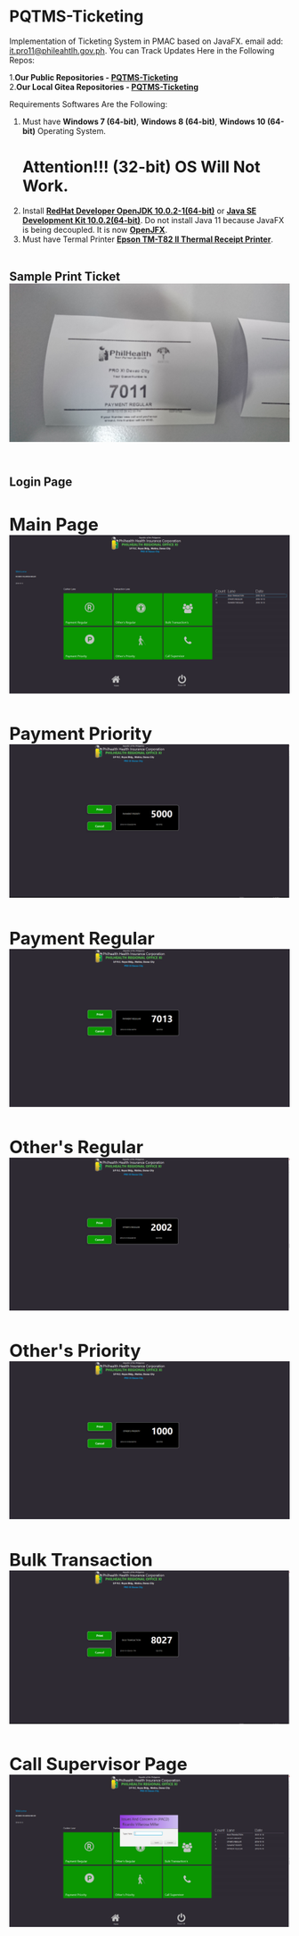 # PQTMS-Ticketing
Implementation of Ticketing System in PMAC based on JavaFX. 
email add: it.pro11@phileahtlh.gov.ph.
You can Track Updates Here in the Following Repos:

1.<b>Our Public Repositories - <a href=https://github.com/may112003/PQTMS-Ticketing.git>PQTMS-Ticketing</a></b><br> 
2.<b>Our Local Gitea Repositories - <a href=https://172.22.124.91:300/may112003/PQTMS-Ticketing.git>PQTMS-Ticketing</a></b> 

Requirements Softwares Are the Following:

1. Must have <b>Windows 7 (64-bit)</b>, <b>Windows 8 (64-bit)</b>, <b>Windows 10 (64-bit)</b> Operating System.
   <h1>Attention!!! (32-bit) OS Will Not Work.</h1> 
2. Install <b><a href="https://developers.redhat.com/download-manager/file/java-10-openjdk-10.0.2-1.b13.redhat.windows.x86_64.msi">RedHat Developer OpenJDK 10.0.2-1(64-bit)</a></b> or <b><a href="https://www.oracle.com/technetwork/java/javase/downloads/jdk10-downloads-4416644.html">Java SE Development Kit 10.0.2(64-bit)</a></b>. Do not install Java 11 because JavaFX is being decoupled. It is now <a href="https://openjfx.io/"><b>OpenJFX</b></a>.
3. Must have Termal Printer <b><a href=https://www.poscentral.com.au/epson-tm-t82ii-serial-usb-psu-black-thermal-receipt-printer.html>Epson TM-T82 II Thermal Receipt Printer</a></b>.<br><br>

<h2/>Sample Print Ticket<br><img src="https://github.com/may112003/PQTMS-Ticketing/blob/master/screenshot/DSC_0758.JPG"/><br>
<br>
<h2/>Login Page<br<img src="https://github.com/may112003/PQTMS-Ticketing/blob/master/screenshot/login.PNG"/><br>
<h2/>Main Page<br><img src="https://github.com/may112003/PQTMS-Ticketing/blob/master/screenshot/mainpage.PNG"/><br>
<h2/>Payment Priority<br><img src="https://github.com/may112003/PQTMS-Ticketing/blob/master/screenshot/payment_priority.PNG"/><br>
<h2/>Payment Regular<br><img src="https://github.com/may112003/PQTMS-Ticketing/blob/master/screenshot/payment_regular.PNG"/><br>
<h2/>Other's Regular<br><img src="https://github.com/may112003/PQTMS-Ticketing/blob/master/screenshot/others_regular.PNG"/><br>
<h2/>Other's Priority<br><img src="https://github.com/may112003/PQTMS-Ticketing/blob/master/screenshot/others_priority.PNG"/><br>
<h2/>Bulk Transaction<br><img src="https://github.com/may112003/PQTMS-Ticketing/blob/master/screenshot/bulk.PNG"/><br>
<h2/>Call Supervisor Page<br><img src="https://github.com/may112003/PQTMS-Ticketing/blob/master/screenshot/callsvr.PNG"/><br>

